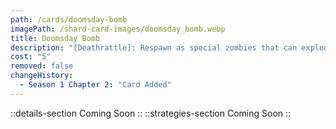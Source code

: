 ```yaml
---
path: /cards/doomsday-bomb
imagePath: /shard-card-images/doomsday_bomb.webp
title: Doomsday Bomb
description: "[Deathrattle]: Respawn as special zombies that can explode."
cost: "5"
removed: false
changeHistory:
  - Season 1 Chapter 2: "Card Added"
---
```

::details-section
Coming Soon
::
::strategies-section
Coming Soon
::